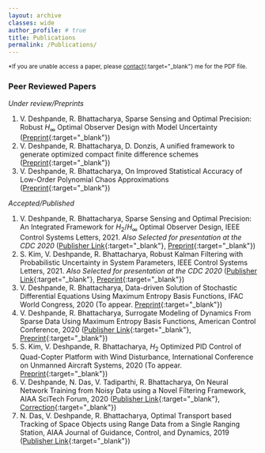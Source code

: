 ```yaml
---
layout: archive
classes: wide
author_profile: # true
title: Publications
permalink: /Publications/
---
```

<sup>*If you are unable access a paper, please [contact](https://vedang.page/Contact/){:target="_blank"} me for the PDF file.</sup>
### Peer Reviewed Papers
_Under review/Preprints_
1. V. Deshpande, R. Bhattacharya, Sparse Sensing and Optimal Precision: Robust $H_{\infty}$ Optimal Observer Design with Model Uncertainty ([Preprint](https://arxiv.org/pdf/2009.01930.pdf){:target="_blank"})
1. V. Deshpande, R. Bhattacharya, D. Donzis, A unified framework to generate optimized compact finite difference schemes ([Preprint](https://arxiv.org/abs/1912.07382){:target="_blank"})  
1. V. Deshpande, R. Bhattacharya, On Improved Statistical Accuracy of Low-Order Polynomial Chaos Approximations ([Preprint](https://arxiv.org/abs/1909.03516){:target="_blank"})  
<!---1. V. Deshpande, S. Kim, R. Bhattacharya, Robust Kalman Filtering Framework for Systems with Parametric Uncertainty-->

_Accepted/Published_
1. V. Deshpande, R. Bhattacharya, Sparse Sensing and Optimal Precision: An Integrated Framework for $H_2/H_{\infty}$ Optimal Observer Design, IEEE Control Systems Letters, 2021. *Also Selected for presentation at the CDC 2020* ([Publisher Link](https://doi.org/10.1109/LCSYS.2020.3003771){:target="_blank"}, [Preprint](https://arxiv.org/pdf/2003.10887v3.pdf){:target="_blank"})
1. S. Kim, V. Deshpande, R. Bhattacharya, Robust Kalman Filtering with Probabilistic Uncertainty in System Parameters, IEEE Control Systems Letters, 2021. *Also Selected for presentation at the CDC 2020* ([Publisher Link](https://doi.org/10.1109/LCSYS.2020.3001490){:target="_blank"}, [Preprint](https://arxiv.org/abs/2003.10926){:target="_blank"})
1. V. Deshpande, R. Bhattacharya, Data-driven Solution of Stochastic Differential Equations Using Maximum Entropy Basis Functions, IFAC World Congress, 2020 (To appear. [Preprint](https://arxiv.org/abs/2004.01736){:target="_blank"})  
1. V. Deshpande, R. Bhattacharya, Surrogate Modeling of Dynamics From Sparse Data Using Maximum Entropy Basis Functions, American Control Conference, 2020 ([Publisher Link](https://doi.org/10.23919/ACC45564.2020.9147384){:target="_blank"}, [Preprint](https://arxiv.org/abs/1911.03016){:target="_blank"})  
1. S. Kim, V. Deshpande, R. Bhattacharya, $H_{2}$ Optimized PID Control of Quad-Copter Platform with Wind Disturbance, International Conference on Unmanned Aircraft Systems, 2020 (To appear. [Preprint](https://arxiv.org/abs/2003.13801){:target="_blank"})  
1. V. Deshpande, N. Das, V. Tadiparthi, R. Bhattacharya, On Neural Network Training from Noisy Data using a Novel Filtering Framework, AIAA SciTech Forum, 2020 ([Publisher Link](https://arc.aiaa.org/doi/10.2514/6.2020-1869){:target="_blank"}, [Correction](https://arc.aiaa.org/doi/10.2514/6.2020-1869.c1){:target="_blank"})  
1. N. Das, V. Deshpande, R. Bhattacharya, Optimal Transport based Tracking of Space Objects using Range Data from a Single Ranging Station, AIAA Journal of Guidance, Control, and Dynamics, 2019 ([Publisher Link](https://arc.aiaa.org/doi/abs/10.2514/1.G003796?journalCode=jgcd){:target="_blank"})  
